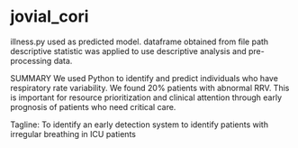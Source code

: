 # jovial_cori

illness.py used as predicted model. 
dataframe obtained from file path 
descriptive statistic  was applied to use descriptive analysis and pre-processing data.

SUMMARY
We used Python to identify and predict individuals who have respiratory rate variability. We found 20% patients with abnormal RRV. This is important for resource prioritization and clinical attention through early prognosis of patients who need critical care.

Tagline:
To identify an early detection system to identify patients with irregular breathing in ICU patients
